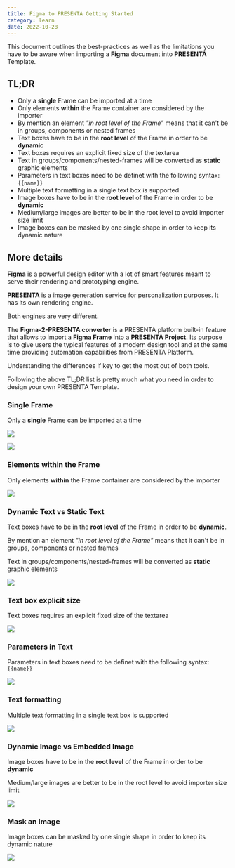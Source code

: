 ```yaml
---
title: Figma to PRESENTA Getting Started
category: learn
date: 2022-10-28
---
```




This document outlines the best-practices as well as the limitations you have to be aware when importing a **Figma** document into **PRESENTA** Template.

## TL;DR

- Only a **single** Frame can be imported at a time
- Only elements **within** the Frame container are considered by the importer
- By mention an element *"in root level of the Frame"* means that it can't be in groups, components or nested frames
- Text boxes have to be in the **root level** of the Frame in order to be **dynamic**
- Text boxes requires an explicit fixed size of the textarea
- Text in groups/components/nested-frames will be converted as **static** graphic elements
- Parameters in text boxes need to be definet with the  following syntax: `{{name}}`
- Multiple text formatting in a single text box is supported
- Image boxes have to be in the **root level** of the Frame in order to be **dynamic**
- Medium/large images are better to be in the root level to avoid importer size limit
- Image boxes can be masked by one single shape in order to keep its dynamic nature



## More details

**Figma** is a powerful design editor with a lot of smart features meant to serve their rendering and prototyping engine.

**PRESENTA** is a image generation service for personalization purposes. It has its own rendering engine.

Both engines are very different.

The **Figma-2-PRESENTA converter** is a PRESENTA platform built-in feature that allows to import a **Figma Frame** into a **PRESENTA Project**. Its purpose is to give users the typical features of a modern design tool and at the same time providing  automation capabilities from PRESENTA Platform.

Understanding the differences if key to get the most out of both tools.

Following the above TL;DR list is pretty much what you need in order to design your own PRESENTA Template.



### Single Frame

Only a **single** Frame can be imported at a time

![](/blog/figma-to-presenta-getting-started/p01a.png)



![](/blog/figma-to-presenta-getting-started/p01b.png)



### Elements within the Frame

Only elements **within** the Frame container are considered by the importer

![](/blog/figma-to-presenta-getting-started/p02.png)



### Dynamic Text vs Static Text

Text boxes have to be in the **root level** of the Frame in order to be **dynamic**. 

By mention an element *"in root level of the Frame"* means that it can't be in groups, components or nested frames

Text in groups/components/nested-frames will be converted as **static** graphic elements

![](/blog/figma-to-presenta-getting-started/p03.png)



### Text box explicit size

Text boxes requires an explicit fixed size of the textarea

![](/blog/figma-to-presenta-getting-started/p04.png)



### Parameters in Text

Parameters in text boxes need to be definet with the  following syntax: `{{name}}`

![](/blog/figma-to-presenta-getting-started/p05.png)



### Text formatting

Multiple text formatting in a single text box is supported

![](/blog/figma-to-presenta-getting-started/p06.png)



### Dynamic Image vs Embedded Image

Image boxes have to be in the **root level** of the Frame in order to be **dynamic**

Medium/large images are better to be in the root level to avoid importer size limit

![](/blog/figma-to-presenta-getting-started/p07.png)



### Mask an Image

Image boxes can be masked by one single shape in order to keep its dynamic nature



![](/blog/figma-to-presenta-getting-started/p08.png)